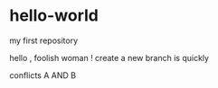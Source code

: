 # hello-world
my first repository

hello , foolish woman !
create a new branch is quickly

conflicts A AND B
